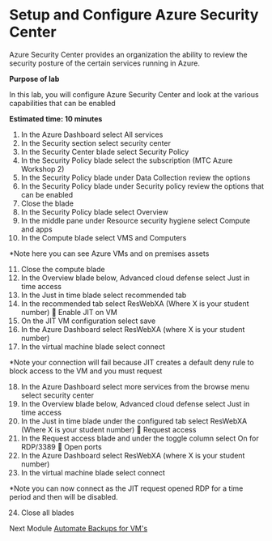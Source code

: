 # Setup and Configure Azure Security Center #

Azure Security Center provides an organization the ability to review the security posture of the certain services running in Azure.

**Purpose of lab**

In this lab, you will configure Azure Security Center and look at the various capabilities that can be enabled

**Estimated time: 10 minutes**

1. In the Azure Dashboard select All services
2. In the Security section select security center
3. In the Security Center blade select Security Policy
4. In the Security Policy blade select the subscription (MTC Azure Workshop 2)
5. In the Security Policy blade under Data Collection review the options
6. In the Security Policy blade under Security policy review the options that can be enabled
7. Close the blade
8. In the Security Policy blade select Overview
9. In the middle pane under Resource security hygiene select Compute and apps
10. In the Compute blade select VMS and Computers

 *Note here you can see Azure VMs and on premises assets

11. Close the compute blade
12. In the Overview blade below, Advanced cloud defense select Just in time access
13. In the Just in time blade select recommended tab
14. In the recommended tab select ResWebXA (Where X is your student number)  Enable JIT on VM
15. On the JIT VM configuration select save
16. In the Azure Dashboard select ResWebXA (where X is your student number)
17. In the virtual machine blade select connect

*Note your connection will fail because JIT creates a default deny rule to block access to the VM and you must request

18. In the Azure Dashboard select more services from the browse menu select security center
19. In the Overview blade below, Advanced cloud defense select Just in time access
20. In the Just in time blade under the configured tab select ResWebXA (Where X is your student number)  Request access
21. In the Request access blade and under the toggle column select On for RDP/3389  Open ports
22. In the Azure Dashboard select ResWebXA (where X is your student number)
23. In the virtual machine blade select connect

*Note you can now connect as the JIT request opened RDP for a time period and then will be disabled.

24. Close all blades

Next Module [Automate Backups for VM's](Modules/backupvm.md)